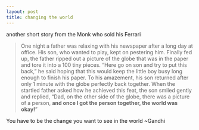 ```yaml
---
layout: post
title: changing the world
---
```


another short story from the Monk who sold his Ferrari

> One night a father was relaxing with his newspaper after a long day at office. His son, who wanted to play, kept on pestering him. Finally fed up, the father ripped out a picture of the globe that was in the paper and tore it into a 100 tiny pieces. “Here go on son and try to put this back,” he said hoping that this would keep the little boy busy long enough to finish his paper. To his amazement, his son returned after only 1 minute with the globe perfectly back together. When the startled father asked how he achieved this feat, the son smiled gently and replied, “Dad, on the other side of the globe, there was a picture of a person, **and once I got the person together, the world was okay!**”

You have to be the change you want to see in the world ~Gandhi
